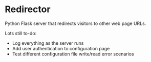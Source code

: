 # Redirector

Python Flask server that redirects visitors to other web page URLs.

Lots still to-do:

- Log everything as the server runs
- Add user authentication to configuration page
- Test different configuration file write/read error scenarios